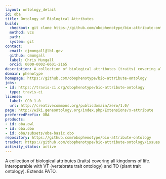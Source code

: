 ```yaml
---
layout: ontology_detail
id: oba
title: Ontology of Biological Attributes
build:
  checkout: git clone https://github.com/obophenotype/bio-attribute-ontology.git
  method: vcs
  path: .
  system: git
contact:
  email: cjmungall@lbl.gov
  github: cmungall
  label: Chris Mungall
  orcid: 0000-0002-6601-2165
description: A collection of biological attributes (traits) covering all kingdoms of life.
domain: phenotype
homepage: https://github.com/obophenotype/bio-attribute-ontology
jobs:
- id: https://travis-ci.org/obophenotype/bio-attribute-ontology
  type: travis-ci
license:
  label: CC0 1.0
  url: http://creativecommons.org/publicdomain/zero/1.0/
page: http://wiki.geneontology.org/index.php/Extensions/x-attribute
preferredPrefix: OBA
products:
- id: oba.owl
- id: oba.obo
- id: oba/subsets/oba-basic.obo
repository: https://github.com/obophenotype/bio-attribute-ontology
tracker: https://github.com/obophenotype/bio-attribute-ontology/issues
activity_status: active
---
```


A collection of biological attributes (traits) covering all kingdoms of life. Interoperable with
VT (vertebrate trait ontology) and TO (plant trait ontology). Extends PATO.
